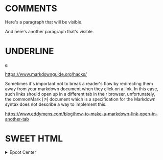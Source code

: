 # COMMENTS
Here's a paragraph that will be visible.

[This is a comment that will be hidden.]: # 

And here's another paragraph that's visible.



# UNDERLINE
<ins>a</ins>



https://www.markdownguide.org/hacks/


Sometimes it's important not to break a reader's flow by redirecting them away from your markdown document when they click on a link. In this case, such links should open up in a different tab in their browser, unfortunately, the commonMark [↗] document which is a specification for the Markdown syntax does not describe a way to implement this.

https://www.eddymens.com/blog/how-to-make-a-markdown-link-open-in-another-tab




# SWEET HTML

<details>
  <summary>Epcot Center</summary>
  <p>Epcot is a theme park at Walt Disney World Resort featuring exciting attractions, international pavilions, award-winning fireworks and seasonal special events.</p>
</details>